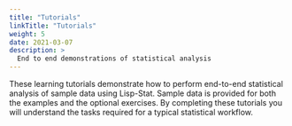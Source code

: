 ```yaml
---
title: "Tutorials"
linkTitle: "Tutorials"
weight: 5
date: 2021-03-07
description: >
  End to end demonstrations of statistical analysis
---
```


These learning tutorials demonstrate how to perform end-to-end
statistical analysis of sample data using Lisp-Stat.  Sample data is
provided for both the examples and the optional exercises.  By
completing these tutorials you will understand the tasks required for
a typical statistical workflow.
